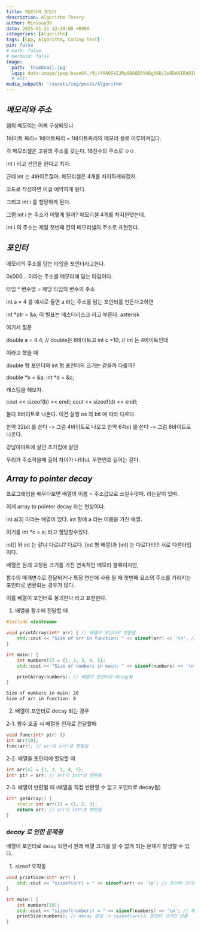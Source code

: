 ```yaml
---
title: 메모리와 포인터
description: Algorithm Theory
author: Minssuy99
date: 2025-01-31 12:30:00 +0900
categories: [Algorithm]
tags: [Cpp, Algorithm, Coding Test]
pin: false
# math: false
# mermaid: false
image:
  path: 'thumbnail.jpg'
  lqip: data:image/jpeg;base64,/9j/4AAQSkZJRgABAQEAYABgAAD/2wBDAAIBAQIBAQICAgICAgICAwUDAwMDAwYEBAMFBwYHBwcGBwcICQsJCAgKCAcHCg0KCgsMDAwMBwkODw0MDgsMDAz/2wBDAQICAgMDAwYDAwYMCAcIDAwMDAwMDAwMDAwMDAwMDAwMDAwMDAwMDAwMDAwMDAwMDAwMDAwMDAwMDAwMDAwMDAz/wAARCAAEABQDASIAAhEBAxEB/8QAFQABAQAAAAAAAAAAAAAAAAAAAAn/xAAUEAEAAAAAAAAAAAAAAAAAAAAA/8QAFgEBAQEAAAAAAAAAAAAAAAAAAAUH/8QAFBEBAAAAAAAAAAAAAAAAAAAAAP/aAAwDAQACEQMRAD8AsAAqMvAAf//Z
  # alt:
media_subpath: '/assets/img/posts/Algorithm'
---
```


## _**메모리와 주소**_

램의 메모리는 어케 구성되잇냐

1바이트 짜리~ 1바이트짜리 ~ 1바이트짜리의 메모리 셀로 이루어져있다.

각 메모리셀은 고유의 주소를 갖는다. 16진수의 주소로 ㅇㅇ.

int i 라고 선언을 한다고 치자.

근데 int 는 4바이트잖아. 메모리셀은 4개를 차지하게되겠지.

코드로 작성하면 이걸 예약하게 된다.

그리고 int i 를 할당하게 된다.

그럼 int i 는 주소가 어떻게 될까? 메모리셀 4개를 차지한댓는데.

int i 의 주소는 제일 첫번째 칸의 메모리셀의 주소로 표현한다.



## _**포인터**_

메모리의 주소를 담는 타입을 포인터라고한다.

0x000... 이라는 주소를 메모리에 담는 타입이다.

타입 * 변수명 = 해당 타입의 변수의 주소

int a = 4 를 예시로 들면 a 라는 주소를 담는 포인터를 만든다고하면

int *ptr = &a; 이 별표는 에스터리스크 라고 부른다. asterisk

여기서 질문

double a = 4.4; // double은 8바이트고
int c =10; // int 는 4바이트인데

이라고 했을 때

double 형 포인터와 int 형 포인터의 크기는 같을까 다를까?

double *b = &a;
int *d = &c;

캐스팅을 해보자.

cout << sizeof(b) << endl;
cout << sizeof(d) << endl;

둘다 8바이트로 나온다. 이건 실행 os 의 bit 에 따라 다르다.

만약 32bit 를 쓴다 -> 그럼 4바이트로 나오고
만약 64bit 를 쓴다 -> 그럼 8바이트로 나온다.

강남아파트에 살던 초가집에 살던

우리가 주소적을때 길이 차이가 나더냐. 우편번호 길이는 같다.


## _**Array to pointer decay**_

프로그래밍을 배우다보면 배열의 이름 = 주소값으로 쓰일수잇따. 라는말이 있따.

이게 array to pointer decay 라는 현상이다.

int a[3] 이라는 배열이 있다. int 형에 a 라는 이름을 가진 배열.

이거를 int *c = a; 라고 할당할수있다.

int[] 와 int 는 같냐 다르냐? 다르다. [int 형 배열]과 [int] 는 다르다!!!!!! 서로 다른타입이다.


배열은 원래 고정된 크기를 가진 연속적인 메모리 블록이지만,

함수의 매개변수로 전달되거나 특정 연산에 사용 될 때 첫번째 요소의 주소를 가리키는 포인터로 변환되는 경우가 많다.

이를 배열이 포인터로 붕괴한다 라고 표현한다.


1. 배열을 함수에 전달할 때

```cpp
#include <iostream>

void printArray(int* arr) { // 배열이 포인터로 변환됨
    std::cout << "Size of arr in function: " << sizeof(arr) << '\n'; // 포인터 크기 (4 or 8 bytes)
}

int main() {
    int numbers[5] = {1, 2, 3, 4, 5};
    std::cout << "Size of numbers in main: " << sizeof(numbers) << '\n'; // 배열 크기 (20 bytes)

    printArray(numbers); // 배열이 포인터로 decay됨
}

```

```bash
Size of numbers in main: 20
Size of arr in function: 8
```


2. 배열이 포인터로 decay 되는 경우

2-1. 함수 호출 시 배열을 인자로 전달할때

```cpp
void func(int* ptr) {}
int arr[10];
func(arr); // arr이 int*로 변환됨
```

2-2. 배열을 포인터에 할당할 때
```cpp
int arr[5] = {1, 2, 3, 4, 5};
int* ptr = arr; // arr이 int*로 변환됨
```

2-3. 배열이 반환될 때 (배열을 직접 반환할 수 없고 포인터로 decay됨)
```cpp
int* getArray() {
    static int arr[3] = {1, 2, 3};
    return arr; // arr이 int*로 변환됨
}
```


### _**decay 로 인한 문제점**_

배열이 포인터로 `decay` 되면서 원래 배열 크기를 알 수 없게 되는 문제가 발생할 수 있다.

1. sizeof 오작동

```cpp
void printSize(int* arr) {
    std::cout << "sizeof(arr) = " << sizeof(arr) << '\n'; // 포인터 크기(8) 반환됨
}

int main() {
    int numbers[10];
    std::cout << "sizeof(numbers) = " << sizeof(numbers) << '\n'; // 배열 크기(40)
    printSize(numbers); // decay 발생 -> sizeof(arr)는 포인터 크기만 반환
}
```